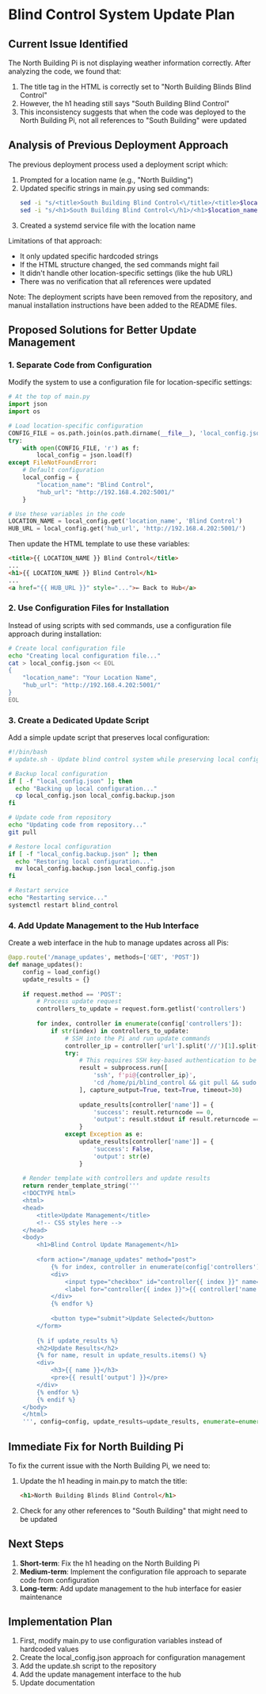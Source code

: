 # Blind Control System Update Plan

## Current Issue Identified

The North Building Pi is not displaying weather information correctly. After analyzing the code, we found that:

1. The title tag in the HTML is correctly set to "North Building Blinds Blind Control"
2. However, the h1 heading still says "South Building Blind Control"
3. This inconsistency suggests that when the code was deployed to the North Building Pi, not all references to "South Building" were updated

## Analysis of Previous Deployment Approach

The previous deployment process used a deployment script which:

1. Prompted for a location name (e.g., "North Building")
2. Updated specific strings in main.py using sed commands:
   ```bash
   sed -i "s/<title>South Building Blind Control<\/title>/<title>$location_name Blind Control<\/title>/g" main.py
   sed -i "s/<h1>South Building Blind Control<\/h1>/<h1>$location_name Blind Control<\/h1>/g" main.py
   ```
3. Created a systemd service file with the location name

Limitations of that approach:
- It only updated specific hardcoded strings
- If the HTML structure changed, the sed commands might fail
- It didn't handle other location-specific settings (like the hub URL)
- There was no verification that all references were updated

Note: The deployment scripts have been removed from the repository, and manual installation instructions have been added to the README files.

## Proposed Solutions for Better Update Management

### 1. Separate Code from Configuration

Modify the system to use a configuration file for location-specific settings:

```python
# At the top of main.py
import json
import os

# Load location-specific configuration
CONFIG_FILE = os.path.join(os.path.dirname(__file__), 'local_config.json')
try:
    with open(CONFIG_FILE, 'r') as f:
        local_config = json.load(f)
except FileNotFoundError:
    # Default configuration
    local_config = {
        "location_name": "Blind Control",
        "hub_url": "http://192.168.4.202:5001/"
    }

# Use these variables in the code
LOCATION_NAME = local_config.get('location_name', 'Blind Control')
HUB_URL = local_config.get('hub_url', 'http://192.168.4.202:5001/')
```

Then update the HTML template to use these variables:
```html
<title>{{ LOCATION_NAME }} Blind Control</title>
...
<h1>{{ LOCATION_NAME }} Blind Control</h1>
...
<a href="{{ HUB_URL }}" style="...">← Back to Hub</a>
```

### 2. Use Configuration Files for Installation

Instead of using scripts with sed commands, use a configuration file approach during installation:

```bash
# Create local configuration file
echo "Creating local configuration file..."
cat > local_config.json << EOL
{
    "location_name": "Your Location Name",
    "hub_url": "http://192.168.4.202:5001/"
}
EOL
```

### 3. Create a Dedicated Update Script

Add a simple update script that preserves local configuration:

```bash
#!/bin/bash
# update.sh - Update blind control system while preserving local configuration

# Backup local configuration
if [ -f "local_config.json" ]; then
  echo "Backing up local configuration..."
  cp local_config.json local_config.backup.json
fi

# Update code from repository
echo "Updating code from repository..."
git pull

# Restore local configuration
if [ -f "local_config.backup.json" ]; then
  echo "Restoring local configuration..."
  mv local_config.backup.json local_config.json
fi

# Restart service
echo "Restarting service..."
systemctl restart blind_control
```

### 4. Add Update Management to the Hub Interface

Create a web interface in the hub to manage updates across all Pis:

```python
@app.route('/manage_updates', methods=['GET', 'POST'])
def manage_updates():
    config = load_config()
    update_results = {}
    
    if request.method == 'POST':
        # Process update request
        controllers_to_update = request.form.getlist('controllers')
        
        for index, controller in enumerate(config['controllers']):
            if str(index) in controllers_to_update:
                # SSH into the Pi and run update commands
                controller_ip = controller['url'].split('//')[1].split(':')[0]
                try:
                    # This requires SSH key-based authentication to be set up
                    result = subprocess.run([
                        'ssh', f'pi@{controller_ip}',
                        'cd /home/pi/blind_control && git pull && sudo systemctl restart blind_control'
                    ], capture_output=True, text=True, timeout=30)
                    
                    update_results[controller['name']] = {
                        'success': result.returncode == 0,
                        'output': result.stdout if result.returncode == 0 else result.stderr
                    }
                except Exception as e:
                    update_results[controller['name']] = {
                        'success': False,
                        'output': str(e)
                    }
    
    # Render template with controllers and update results
    return render_template_string('''
    <!DOCTYPE html>
    <html>
    <head>
        <title>Update Management</title>
        <!-- CSS styles here -->
    </head>
    <body>
        <h1>Blind Control Update Management</h1>
        
        <form action="/manage_updates" method="post">
            {% for index, controller in enumerate(config['controllers']) %}
            <div>
                <input type="checkbox" id="controller{{ index }}" name="controllers" value="{{ index }}">
                <label for="controller{{ index }}">{{ controller['name'] }} ({{ controller['url'] }})</label>
            </div>
            {% endfor %}
            
            <button type="submit">Update Selected</button>
        </form>
        
        {% if update_results %}
        <h2>Update Results</h2>
        {% for name, result in update_results.items() %}
        <div>
            <h3>{{ name }}</h3>
            <pre>{{ result['output'] }}</pre>
        </div>
        {% endfor %}
        {% endif %}
    </body>
    </html>
    ''', config=config, update_results=update_results, enumerate=enumerate)
```

## Immediate Fix for North Building Pi

To fix the current issue with the North Building Pi, we need to:

1. Update the h1 heading in main.py to match the title:
   ```html
   <h1>North Building Blinds Blind Control</h1>
   ```

2. Check for any other references to "South Building" that might need to be updated

## Next Steps

1. **Short-term**: Fix the h1 heading on the North Building Pi
2. **Medium-term**: Implement the configuration file approach to separate code from configuration
3. **Long-term**: Add update management to the hub interface for easier maintenance

## Implementation Plan

1. First, modify main.py to use configuration variables instead of hardcoded values
2. Create the local_config.json approach for configuration management
3. Add the update.sh script to the repository
4. Add the update management interface to the hub
5. Update documentation
